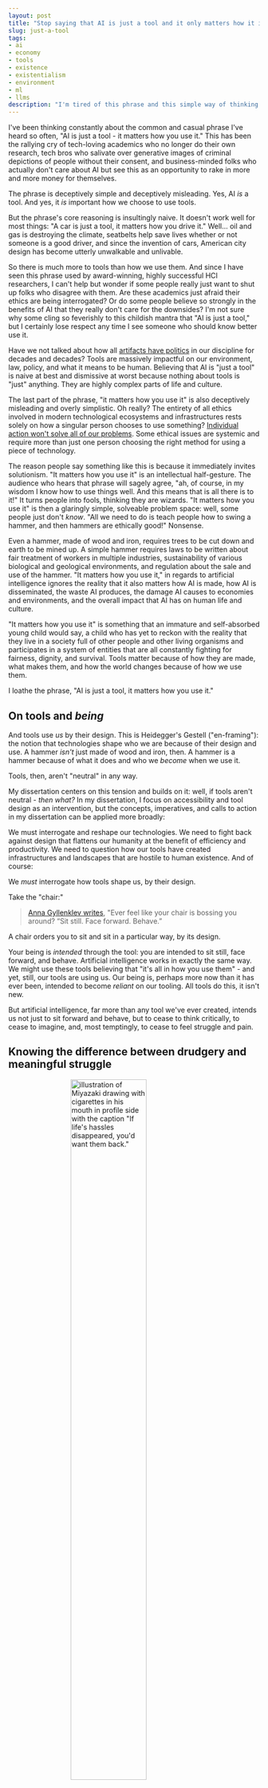 ```yaml
---
layout: post
title: "Stop saying that AI is just a tool and it only matters how it is used"
slug: just-a-tool
tags:
- ai
- economy
- tools
- existence
- existentialism
- environment
- ml
- llms
description: "I'm tired of this phrase and this simple way of thinking about tools. This blog post is a wandering train of thought on the topic of what tools are and why it matters to be even slightly more mature in how we think about them."
---
```


I've been thinking constantly about the common and casual phrase I've heard so often, "AI is just a tool - it matters how you use it." This has been the rallying cry of tech-loving academics who no longer do their own research, tech bros who salivate over generative images of criminal depictions of people without their consent, and business-minded folks who actually don't care about AI but see this as an opportunity to rake in more and more money for themselves.

The phrase is deceptively simple and deceptively misleading. Yes, AI *is* a tool. And yes, it *is* important how we choose to use tools.

But the phrase's core reasoning is insultingly naive. It doesn't work well for most things: "A car is just a tool, it matters how you drive it." Well... oil and gas is destroying the climate, seatbelts help save lives whether or not someone is a good driver, and since the invention of cars, American city design has become utterly unwalkable and unlivable.

So there is much more to tools than how we use them. And since I have seen this phrase used by award-winning, highly successful HCI researchers, I can't help but wonder if some people really just want to shut up folks who disagree with them. Are these academics just afraid their ethics are being interrogated? Or do some people believe so strongly in the benefits of AI that they really don't care for the downsides? I'm not sure why some cling so feverishly to this childish mantra that "AI is just a tool," but I certainly lose respect any time I see someone who should know better use it.

Have we not talked about how all [artifacts have politics](https://faculty.cc.gatech.edu/~beki/cs4001/Winner.pdf) in our discipline for decades and decades? Tools are massively impactful on our environment, law, policy, and what it means to be human. Believing that AI is "just a tool" is naive at best and dismissive at worst because nothing about tools is "just" anything. They are highly complex parts of life and culture.

The last part of the phrase, "it matters how you use it" is also deceptively misleading and overly simplistic. Oh really? The entirety of all ethics involved in modern technological ecosystems and infrastructures rests solely on how a singular person chooses to use something? [Individual action won't solve all of our problems](https://www.brookings.edu/articles/taking-power-as-individuals-and-why-individual-climate-action-cant-save-us/). Some ethical issues are systemic and require more than just one person choosing the right method for using a piece of technology.

The reason people say something like this is because it immediately invites solutionism. "It matters how you use it" is an intellectual half-gesture. The audience who hears that phrase will sagely agree, "ah, of course, in my wisdom I know how to use things well. And this means that is all there is to it!" It turns people into fools, thinking they are wizards. "It matters how you use it" is then a glaringly simple, solveable problem space: well, some people just don't *know*. "All we need to do is teach people how to swing a hammer, and then hammers are ethically good!" Nonsense.

Even a hammer, made of wood and iron, requires trees to be cut down and earth to be mined up. A simple hammer requires laws to be written about fair treatment of workers in multiple industries, sustainability of various biological and geological environments, and regulation about the sale and use of the hammer. "It matters how you use it," in regards to artificial intelligence ignores the reality that it also matters how AI is made, how AI is disseminated, the waste AI produces, the damage AI causes to economies and environments, and the overall impact that AI has on human life and culture.

"It matters how you use it" is something that an immature and self-absorbed young child would say, a child who has yet to reckon with the reality that they live in a society full of other people and other living organisms and participates in a system of entities that are all constantly fighting for fairness, dignity, and survival. Tools matter because of how they are made, what makes them, and how the world changes because of how we use them.

I loathe the phrase, "AI is just a tool, it matters how you use it."

## On tools and *being*
And tools use *us* by their design. This is Heidegger's Gestell ("en-framing"): the notion that technologies shape who we are because of their design and use. A hammer *isn't* just made of wood and iron, then. A hammer is a hammer because of what it does and who we *become* when we use it.

Tools, then, aren't "neutral" in any way.

My dissertation centers on this tension and builds on it: well, if tools aren't neutral - *then what?* In my dissertation, I focus on accessibility and tool design as an intervention, but the concepts, imperatives, and calls to action in my dissertation can be applied more broadly:

We must interrogate and reshape our technologies. We need to fight back against design that flattens our humanity at the benefit of efficiency and productivity. We need to question how our tools have created infrastructures and landscapes that are hostile to human existence. And of course:

We *must* interrogate how tools shape us, by their design.

Take the "chair:"

> [Anna Gyllenklev writes](https://www.linkedin.com/posts/anna-gyllenklev-752253174_naming-as-framing-a-chairs-logic-activity-7331612556618346497-uoId?utm_source=social_share_send&utm_medium=member_desktop_web&rcm=ACoAADDAwBkBOdoW11I9B5DHy57VfR5jIs33Kq0), 
> "Ever feel like your chair is bossing you around?
> “Sit still. Face forward. Behave.”

A chair orders you to sit and sit in a particular way, by its design.

Your being is *intended* through the tool: you are intended to sit still, face forward, and behave. Artificial intelligence works in exactly the same way. We might use these tools believing that "it's all in how you use them" - and yet, still, our tools are using us. Our being is, perhaps more now than it has ever been, intended to become *reliant* on our tooling. All tools do this, it isn't new.

But artificial intelligence, far more than any tool we've ever created, intends us not just to sit forward and behave, but to cease to think critically, to cease to imagine, and, most temptingly, to cease to feel struggle and pain.

## Knowing the difference between drudgery and meaningful struggle
<figure>
    <img src="https://www.frank.computer/images/miyazaki_hassles.jpg" alt="illustration of Miyazaki drawing with cigarettes in his mouth in profile side with the caption &quot;If life's hassles disappeared, you'd want them back.&quot;" style="display: block; width: 60%; margin-left: auto; margin-right: auto;"/>
    <figcaption>"If life's hassles disappeared, you'd want them back," - Hiyao Miyazaki. (Also, this is real human art!) Credit: <a href="https://bsky.app/profile/samdoesarts.bsky.social/post/3lnzzxs2gw22o">Sam Yang, @samdoesarts.bsky.social</a></figcaption>
</figure>

The greatest selling point of automation has always been to remove drudgery. And at the heart of drudgery is a certain variety of struggle and pain.

Artificial intelligence in our modern imagination and material reality is sold to consumers as a solution to all struggle: we can simply ask for art and it materializes before us. There is no struggle at all involved, thus the terrible labor of being an artist is removed!

But is all struggle the same thing as drudgery?

And AI is not new, in this regard. The flattening of all pains into a total loss of pain has previously been the job of recreational drug use or theology. So AI is therefore more like an *opiate* than anything else. Or perhaps, given the fervor of its modern supplicants, it is more like a religion *on drugs*.

Modern automation of everything, including art, thinking, and writing, numbs who we are. Total automation softens our ability to discern between struggle that makes and pain that takes. The discernment that comes from being able to know the difference between these two things is perhaps among the most important lessons learned in life: when should you fight for something and overcome and when are certain barriers themselves, by nature of their existence, fundamentally cruel?

How you answer these two questions should inform how you treat the use of AI:

> If it was possible: Should we climb a mountain, or flatten it? And should we climb a curb, or cut it?

Take the gym, for example: struggle against the pain of exercise is rewarding and uplifting. The weights don't have to be moved, lifting them isn't a required task of us. It would be nonsense to ask a robot to lift weights for us at the gym.

However, tools and technologies that improve how *we* lift weights are a recognition of our love of lifting. Newer, safer weight lifting machines, protections from dropped weights, stronger cables, mirrors in front of the dumbells, and so on. Many technologies exist to enhance our human love of struggle.

We cease to feel struggle when we use AI. We don't need to write our mothers a well-meaning email on her birthday, we don't need to make the case for our promotion to our bosses, we don't need to think through the hard parts of an algorithm we are writing, and, when it comes to art, we don't need to feel the pain of improving our craft. We simply prompt, and (optionally) we could choose to do the work of validating whatever it came up with. But of course, automating validation is just another thing that modern AI-dreamers dream of.

Artificial intelligence is the quintessential tool-as-a-drug. It operates with an [economy of infinity](https://www.frank.computer/blog/2025/05/machine-utterance.html), as if there is no downside to any interaction and no risk or cost involved in anything we do.

But the greatest cost comes in how our tooling shapes us and "flattens our being" (as Heidegger writes). This is because truly feeling and experiencing pain and struggle is central to our humanity. We are both unique individuals and collectively unified through struggle. So a tool that intends us to never struggle is at fundamental odds with the pains that shape us.

And on the chair analogy: we can refuse to use chairs as they are designed (or even entirely). And we can use chairs for more than sitting. And we can design new chairs and non-chairs that do any sort of thing. We have the power and the responsibility to make our technologies shape humanity into something good and meaningful.

## So what do we do with AI?
<figure>
    <img src="https://www.frank.computer/images/fasano_poem.jpg" alt="For a student who used AI to write a paper: Now I let it fall back in the grasses. I hear you. I know this life is hard now. I know your days are precious on this earth. But what are you trying to be free of? The living? The miraculous task of it? Love is for the ones who love the work." style="display: block; width: 60%; margin-left: auto; margin-right: auto;"/>
    <figcaption>Presently, my favorite poem. Credit: <a href="https://bsky.app/profile/did:plc:hvukjfdx5ddyfdv5n7qn24xd">Joseph Fasano, @josephfasano.bsky.social</a></figcaption>
</figure>

Tools are immensely influential: they have the ability to mold humanity, to include and exclude, to define what matters, and to literally shape the climate and environments we live in. "Tools" are radically powerful extensions of human will.

I want to argue that AI agents (as the corporate-controlled transformer and diffusion based models of our modern day) are largely bad to use, especially now, and in most all contexts. Their dangers are environmental, economic, and existential. As a "tool" they are far too destructive.

**On the environment**: modern AI agents have [accelerated climate change and come at an immense cost to our already precarious world](https://www.technologyreview.com/2025/05/20/1116327/ai-energy-usage-climate-footprint-big-tech/?trk=feed_main-feed-card_feed-article-content). Continuing to use them is actively consenting to their ongoing destruction of our fresh water and energy resources. However, like many environmentally destructive industries, we could reign them in with policy and better, more efficient tech and infrastructure. Maybe someday the environmental damage will be under control and AI will be truly "sustainable."

**On the economics of AI**: Modern multi-billion parameter AI models are scaffolded on and made possible by the largest heist in human history: theft of everything that could be scraped from every corner of the digital spaces we share. Without prevention of and justice for this damage caused by current models, their use is highly fraught, ethically. We, as human beings, have developed complex social forms of intelligence when it comes to dealing with things like credit and provenance, two things that modern models are incapable of. And without monetary and policy recognition of the entire global economy of labor that enabled current AI models, using them is active permission given to the theft of all human art and knowledge.

**On our existence**: 
> [Tina He writes on our ontological crisis with modern AI](https://fakepixels.substack.com/p/ai-heidegger-and-evangelion),
> "**we are awakened to the danger precisely through contact with it**. The same algorithmic indifference that unsettles us may also jolt us into a higher vigilance, a refusal to hand over the entirety of our experience to optimization, market logic, or digital control. The very anxiety these systems produce is a clue: something vital, unquantifiable, and irreducibly human still resists."
> He continues,
> "This isn’t about throwing away the tools, but about wrestling them into alignment with what we find sacred or essential."

So that is our charge. Our job now is the same as it always as been: to fight for our own humanity and for the health of the world, to not use tools uncritically, and to shape our tools before they shape us into flat nothingness. We can turn these modern models into things that mean something to us, but we need policy, economic justice, and guardrails in place. We need to reimagine what they should be for and continue to explore and innovate ways that we can continue to create and experience meaningfully.

Go and do what machines cannot: advocate and fight for policy change, resist and refuse unjust systems, recognize by name those who taught and inspired you, "appreciate [your] predecessors and fellow-workers in the saltmines of literature," as Le Guin remarks, and feel the good kind of pain that gives us shape and meaning; *become*.